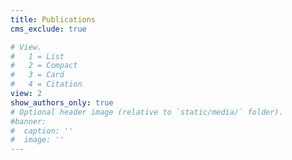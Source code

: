 ```yaml
---
title: Publications
cms_exclude: true

# View.
#   1 = List
#   2 = Compact
#   3 = Card
#   4 = Citation
view: 2
show_authors_only: true
# Optional header image (relative to `static/media/` folder).
#banner:
#  caption: ''
#  image: ''
---
```

